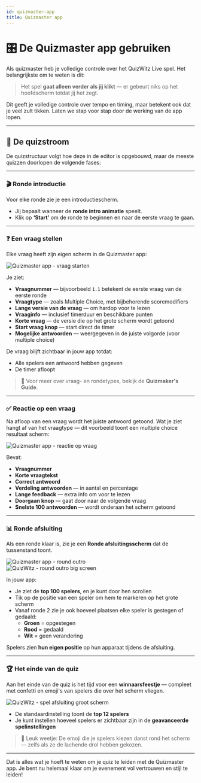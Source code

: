 ```yaml
---
id: quizmaster-app
title: Quizmaster app
---
```


# 🎛️ De Quizmaster app gebruiken

Als quizmaster heb je volledige controle over het QuizWitz Live spel. Het belangrijkste om te weten is dit:

> Het spel **gaat alleen verder als jij klikt** — er gebeurt niks op het hoofdscherm totdat jij het zegt.

Dit geeft je volledige controle over tempo en timing, maar betekent ook dat je veel zult tikken. Laten we stap voor stap door de werking van de app lopen.

---

## 🔁 De quizstroom

De quizstructuur volgt hoe deze in de editor is opgebouwd, maar de meeste quizzen doorlopen de volgende fases:

---

### 🎬 Ronde introductie

Voor elke ronde zie je een introductiescherm.

- Jij bepaalt wanneer de **ronde intro animatie** speelt.
- Klik op **‘Start’** om de ronde te beginnen en naar de eerste vraag te gaan.

---

### ❓ Een vraag stellen

Elke vraag heeft zijn eigen scherm in de Quizmaster app:

![Quizmaster app - vraag starten](/images/quizmaster-app-start-question.png)

Je ziet:

- **Vraagnummer** — bijvoorbeeld `1.1` betekent de eerste vraag van de eerste ronde
- **Vraagtype** — zoals Multiple Choice, met bijbehorende scoremodifiers
- **Lange versie van de vraag** — om hardop voor te lezen
- **Vraaginfo** — inclusief timerduur en beschikbare punten
- **Korte vraag** — de versie die op het grote scherm wordt getoond
- **Start vraag knop** — start direct de timer
- **Mogelijke antwoorden** — weergegeven in de juiste volgorde (voor multiple choice)

De vraag blijft zichtbaar in jouw app totdat:

- Alle spelers een antwoord hebben gegeven
- De timer afloopt

> 🔎 Voor meer over vraag- en rondetypes, bekijk de **Quizmaker's Guide**.

---

### ✅ Reactie op een vraag

Na afloop van een vraag wordt het juiste antwoord getoond. Wat je ziet hangt af van het vraagtype — dit voorbeeld toont een multiple choice resultaat scherm:

![Quizmaster app - reactie op vraag](/images/quizmaster-app-question-feedback.png)

Bevat:

- **Vraagnummer**
- **Korte vraagtekst**
- **Correct antwoord**
- **Verdeling antwoorden** — in aantal en percentage
- **Lange feedback** — extra info om voor te lezen
- **Doorgaan knop** — gaat door naar de volgende vraag
- **Snelste 100 antwoorden** — wordt onderaan het scherm getoond

---

### 📊 Ronde afsluiting

Als een ronde klaar is, zie je een **Ronde afsluitingsscherm** dat de tussenstand toont.

![Quizmaster app - round outro](/images/quizmaster-app-round-outro.png)\
![QuizWitz - round outro big screen](/images/round-outro.png)

In jouw app:

- Je ziet de **top 100 spelers**, en je kunt door hen scrollen
- Tik op de positie van een speler om hem te markeren op het grote scherm
- Vanaf ronde 2 zie je ook hoeveel plaatsen elke speler is gestegen of gedaald:
    - **Groen** = opgestegen
    - **Rood** = gedaald
    - **Wit** = geen verandering

Spelers zien **hun eigen positie** op hun apparaat tijdens de afsluiting.

---

### 🏆 Het einde van de quiz

Aan het einde van de quiz is het tijd voor een **winnaarsfeestje** — compleet met confetti en emoji's van spelers die over het scherm vliegen.

![QuizWitz - spel afsluiting groot scherm](/images/game-outro.png)

- De standaardinstelling toont de **top 12 spelers**
- Je kunt instellen hoeveel spelers er zichtbaar zijn in de **geavanceerde spelinstellingen**

> 🎉 Leuk weetje: De emoji die je spelers kiezen danst rond het scherm — zelfs als ze de lachende drol hebben gekozen.

---

Dat is alles wat je hoeft te weten om je quiz te leiden met de Quizmaster app. Je bent nu helemaal klaar om je evenement vol vertrouwen en stijl te leiden!
